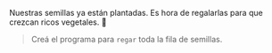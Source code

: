 <gs-attire attire-url="https://raw.githubusercontent.com/MumukiProject/mumuki-guia-gobstones-la-programacion-a-la-escuela-taller/master/assets/attires/config_1600722468943.json"></gs-attire>

<gs-toolbox toolbox-url="https://raw.githubusercontent.com/MumukiProject/mumuki-guia-gobstones-primeros-programas-kids/master/assets/toolbox_1553274591838.xml"></gs-toolbox>

Nuestras semillas ya están plantadas. Es hora de regalarlas para que crezcan ricos vegetales. :raised_hands:

> Creá el programa para `regar` toda la fila de semillas. 
